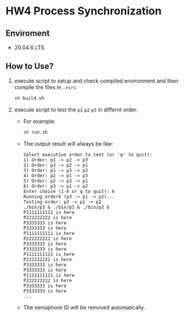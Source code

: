 # HW4 Process Synchronization
## Enviroment
* 20.04.6 LTS

## How to Use?
1. execute script to setup and check compiled environment and then compile the files in `./src`.
    ``` bash
    sh build.sh
    ```

2. execute script to test the `p1` `p2` `p3` in differnt order.
    * For example:
        ``` bash
        sh run.sh
        ```
    * The output result will always be like:
        ```
        Select execution order to test (or 'q' to quit):
        1) Order: p1 -> p2 -> p3
        2) Order: p3 -> p2 -> p1
        3) Order: p1 -> p3 -> p2
        4) Order: p2 -> p1 -> p3
        5) Order: p2 -> p3 -> p1
        6) Order: p3 -> p1 -> p2
        Enter choice (1-6 or q to quit): 6
        Running order6 (p3 -> p1 -> p2)...
        Testing order: p3 -> p1 -> p2
        ./bin/p3 & ./bin/p1 & ./bin/p2 &
        P1111111111 is here
        P222222222 is here
        P3333333 is here
        P3333333 is here
        P1111111111 is here
        P222222222 is here
        P3333333 is here
        P3333333 is here
        P1111111111 is here
        P222222222 is here
        P3333333 is here
        P3333333 is here
        P1111111111 is here
        P222222222 is here
        P3333333 is here
        P3333333 is here
        ...
        ```
    * The semaphore ID will be removed automatically.